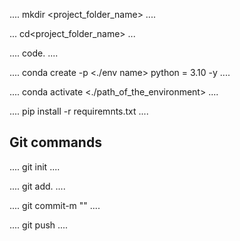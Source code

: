....
mkdir <project_folder_name>
....

...
cd<project_folder_name>
...

....
code.
....

....
conda create -p <./env name> python = 3.10 -y
....

....
conda activate <./path_of_the_environment>
....

....
pip install -r requiremnts.txt
....

## Git commands

....
git init
....

....
git add.
....

....
git commit-m "<write your commit message>"
....

....
git push
....

